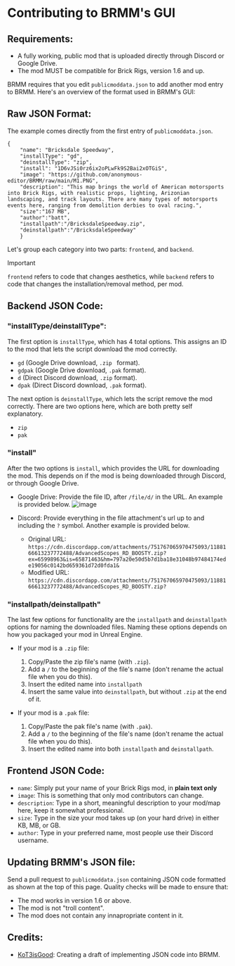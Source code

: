 # Contributing to BRMM's GUI

## Requirements:

- A fully working, public mod that is uploaded directly through Discord or Google Drive.
- The mod MUST be compatible for Brick Rigs, version 1.6 and up.

BRMM requires that you edit `publicmoddata.json` to add another mod entry to BRMM. Here's an overview of the format used in BRMM's GUI:



## Raw JSON Format:

The example comes directly from the first entry of `publicmoddata.json`.

```
{
    "name": "Bricksdale Speedway",
    "installType": "gd",
    "deinstallType": "zip",
    "install": "1D6vJSi0rz6ix2oPLwFk9S2Bai2xOTGiS",
    "image": "https://github.com/anonymous-editor/BRMM/raw/main/M1.PNG",
    "description": "This map brings the world of American motorsports into Brick Rigs, with realistic props, lighting, Arizonian landscaping, and track layouts. There are many types of motorsports events here, ranging from demolition derbies to oval racing.",
    "size":"167 MB",
    "author":"batt",
    "installpath":"/BricksdaleSpeedway.zip",
    "deinstallpath":"/BricksdaleSpeedway"
    }
```

Let's group each category into two parts: `frontend`, and `backend`.

> [!IMPORTANT]
> `frontend` refers to code that changes aesthetics, while `backend` refers to code that changes the installation/removal method, per mod.

## Backend JSON Code:

### "installType/deinstallType":
The first option is `installType`, which has 4 total options. This assigns an ID to the mod that lets the script download the mod correctly.
- `gd` (Google Drive download, `.zip ` format).
- `gdpak` (Google Drive download, `.pak` format).
- `d` (Direct Discord download, `.zip` format).
- `dpak` (Direct Discord download, `.pak` format).

The next option is `deinstallType`, which lets the script remove the mod correctly. There are two options here, which are both pretty self explanatory.
- `zip`
- `pak`

### "install"

After the two options is `install`, which provides the URL for downloading the mod. This depends on if the mod is being downloaded through Discord, or through Google Drive.

- Google Drive: Provide the file ID, after `/file/d/` in the URL. An example is provided below.
      ![image](https://github.com/anonymous-editor/BRMM/assets/74514726/b7355507-a2c7-4a20-a6d6-5237a09087c6)

- Discord: Provide everything in the file attachment's url up to and including the `?` symbol. Another example is provided below.
    * Original URL: `https://cdn.discordapp.com/attachments/751767065970475093/1188166613237772488/AdvancedScopes_RD_BOOSTY.zip?ex=65998963&is=65871463&hm=797a20e50d5b7d1ba18e31048b97484174ede19056c0142bd659361d72d0fda1&`
    * Modified URL: `https://cdn.discordapp.com/attachments/751767065970475093/1188166613237772488/AdvancedScopes_RD_BOOSTY.zip?`

### "installpath/deinstallpath"

The last few options for functionality are the `installpath` and `deinstallpath` options for naming the downloaded files. Naming these options depends on how you packaged your mod in Unreal Engine.

- If your mod is a `.zip` file:
    1. Copy/Paste the zip file's name (with `.zip`).
    2. Add a `/` to the beginning of the file's name (don't rename the actual file when you do this).
    3. Insert the edited name into `installpath`
    4. Insert the same value into `deinstallpath`, but without `.zip` at the end of it.

- If your mod is a `.pak` file:
    1. Copy/Paste the pak file's name (with `.pak`).
    2. Add a `/` to the beginning of the file's name (don't rename the actual file when you do this).
    3. Insert the edited name into both `installpath` and `deinstallpath`.

## Frontend JSON Code:

- `name`: Simply put your name of your Brick Rigs mod, in **plain text only**
- `image`: This is something that only mod contributors can change.
- `description`: Type in a short, meaningful description to your mod/map here, keep it somewhat professional.
- `size`: Type in the size your mod takes up (on your hard drive) in either KB, MB, or GB.
- `author`: Type in your preferred name, most people use their Discord username.

## Updating BRMM's JSON file:
Send a pull request to `publicmoddata.json` containing JSON code formatted as shown at the top of this page. Quality checks will be made to ensure that:
- The mod works in version 1.6 or above.
- The mod is not "troll content".
- The mod does not contain any innapropriate content in it.

## Credits:
- [KoT3isGood](https://github.com/KoT3isGood): Creating a draft of implementing JSON code into BRMM.
